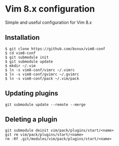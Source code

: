 # Vim 8.x configuration

Simple and useful configuration for Vim 8.x

## Installation

```
$ git clone https://github.com/bsnux/vim8-conf
$ cd vim8-conf
$ git submodule init
$ git submodule update
$ mkdir ~/.vim
$ ln -s vim8-conf/vimrc ~/.vimrc
$ ln -s vim8-conf/gvimrc ~/.gvimrc
$ ln -s vim8-conf/pack ~/.vim/pack
```

## Updating plugins

```
git submodule update --remote --merge
```

## Deleting a plugin

```
git submodule deinit vim/pack/plugins/start/<name>
git rm vim/pack/plugins/start/<name>
rm -Rf .git/modules/vim/pack/plugins/start/<name>
```
